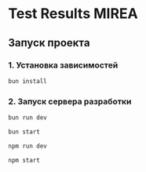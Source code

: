 # Test Results MIREA

## Запуск проекта

### 1. Установка зависимостей

```bash
bun install
```

### 2. Запуск сервера разработки

```bash
bun run dev

bun start

npm run dev

npm start
```

